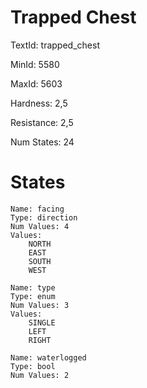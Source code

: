 # Trapped Chest

TextId: trapped_chest

MinId: 5580

MaxId: 5603

Hardness: 2,5

Resistance: 2,5


Num States: 24

# States
```
Name: facing
Type: direction
Num Values: 4
Values:
    NORTH
    EAST
    SOUTH
    WEST

Name: type
Type: enum
Num Values: 3
Values:
    SINGLE
    LEFT
    RIGHT

Name: waterlogged
Type: bool
Num Values: 2
```